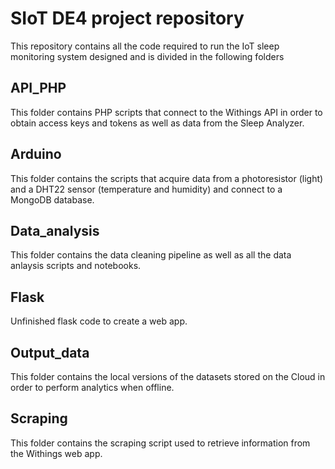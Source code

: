 # SIoT DE4 project repository

This repository contains all the code required to run the IoT sleep monitoring system designed and is divided in the following folders

## API_PHP
This folder contains PHP scripts that connect to the Withings API in order to obtain access keys and tokens as well as data from the Sleep Analyzer.

## Arduino
This folder contains the scripts that acquire data from a photoresistor (light) and a DHT22 sensor (temperature and humidity) and connect to a MongoDB database.

## Data_analysis
This folder contains the data cleaning pipeline as well as all the data anlaysis scripts and notebooks.

## Flask
Unfinished flask code to create a web app.

## Output_data
This folder contains the local versions of the datasets stored on the Cloud in order to perform analytics when offline.

## Scraping
This folder contains the scraping script used to retrieve information from the Withings web app.
